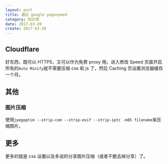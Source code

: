 ```yaml
---
layout: post
title: 通过 google pagespeed
category: 知识库
date: 2017-03-20
create: 2017-03-20
---
```


## Cloudflare
好东西，既可以 HTTPS，又可以作为免费 proxy 用。进入修改 Speed 页面开启所有的`Auto Minify`就不需要压缩 css 和 js 了，然后 Caching 页设置浏览器缓存一个月。

## 其他

### 图片压缩
使用`jpegoptim --strip-com --strip-exif --strip-iptc -m85 filename`来压缩图片。

## 更多
更多的就是 css 设置以及多说的分享图片压缩（或者干脆去掉分享）了。
